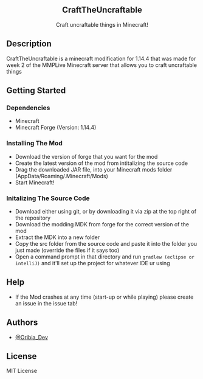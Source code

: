 <p align="center">
 <h2 align="center">CraftTheUncraftable</h2>
 <p align="center">Craft uncraftable things in Minecraft! </p>
</p>

## Description

CraftTheUncraftable is a minecraft modification for 1.14.4 that was made for week 2 of the MMPLive Minecraft server that allows you to craft uncraftable things

## Getting Started

### Dependencies

* Minecraft
* Minecraft Forge (Version: 1.14.4)

### Installing The Mod

* Download the version of forge that you want for the mod
* Create the latest version of the mod from intitalizing the source code
* Drag the downloaded JAR file, into your Minecraft mods folder (AppData/Roaming/.Minecraft/Mods)
* Start Minecraft!

### Initalizing The Source Code
* Download either using git, or by downloading it via zip at the top right of the repository
* Download the modding MDK from forge for the correct version of the mod
* Extract the MDK into a new folder
* Copy the src folder from the source code and paste it into the folder you just made (override the files if it says too)
* Open a command prompt in that directory and run ```gradlew (eclipse or intelliJ)``` and it'll set up the project for whatever IDE ur using

## Help

* If the Mod crashes at any time (start-up or while playing) please create an issue in the issue tab!

## Authors

* [@Oribia_Dev](https://twitter.com/Oribia_Dev)

## License

MIT License
